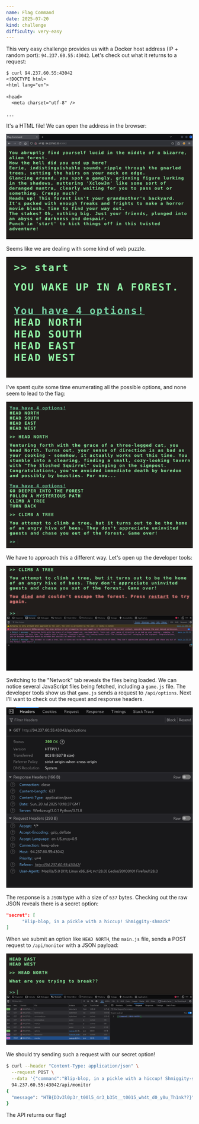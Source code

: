 ```yaml
---
name: Flag Command
date: 2025-07-20
kind: challenge
difficulty: very-easy
---
```


This very easy challenge provides us with a Docker host address (IP + random port): `94.237.60.55:43042`. Let's check out what it returns to a request:

```
$ curl 94.237.60.55:43042
<!DOCTYPE html>
<html lang="en">

<head>
  <meta charset="utf-8" />

...
```

It's a HTML file! We can open the address in the browser:

![](./images/index.png)

Seems like we are dealing with some kind of web puzzle.

![](./images/start.png)

I've spent quite some time enumerating all the possible options, and none seem to lead to the flag:

![](./images/attempt.png)

We have to approach this a different way. Let's open up the developer tools:

![](./images/console.png)

Switching to the "Network" tab reveals the files being loaded. We can notice several JavaScript files being fetched, including a `game.js` file. The developer tools show us that `game.js` sends a request to `/api/options`. Next I'll want to check out the request and response headers.

![](./images/headers.png)

The response is a `JSON` type with a size of `637` bytes. Checking out the raw JSON reveals there is a secret option:

```json
"secret": [
      "Blip-blop, in a pickle with a hiccup! Shmiggity-shmack"
]
```

When we submit an option like `HEAD NORTH`, the `main.js` file, sends a POST request to `/api/monitor` with a JSON payload:

![](./images/payload.png)

We should try sending such a request with our secret option!

```bash
$ curl --header "Content-Type: application/json" \
  --request POST \
  --data '{"command":"Blip-blop, in a pickle with a hiccup! Shmiggity-shmack"}' \
  94.237.60.55:43042/api/monitor
{
  "message": "HTB{D3v3l0p3r_t00l5_4r3_b35t__t0015_wh4t_d0_y0u_Th1nk??}"
}
```

The API returns our flag!

